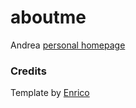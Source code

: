 # aboutme

Andrea [personal homepage](https://adgb.me)


### Credits
Template by [Enrico](https://aboutme.it)
